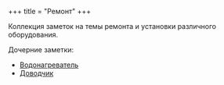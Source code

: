 +++
title = "Ремонт"
+++

Коллекция заметок на темы ремонта и установки различного оборудования.

Дочерние заметки:

- [Водонагреватель](@/notes/Ремонт/Водонагреватель/index.md)
- [Доводчик](@/notes/Ремонт/Доводчик/index.md)
